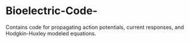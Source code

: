 # Bioelectric-Code-
Contains code for propagating action potentials, current responses, and Hodgkin-Huxley modeled equations.
